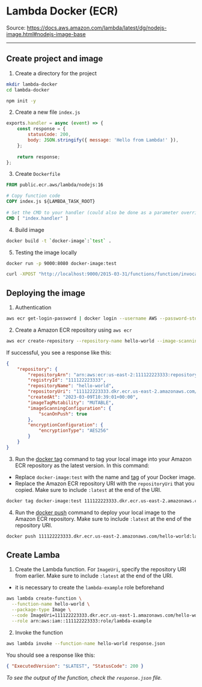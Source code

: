 # Lambda Docker (ECR)

Source: <https://docs.aws.amazon.com/lambda/latest/dg/nodejs-image.html#nodejs-image-base>

---

## Create project and image

1. Create a directory for the project

```bash
mkdir lambda-docker
cd lambda-docker

npm init -y
```

2. Create a new file `index.js`

```js
exports.handler = async (event) => {
    const response = {
        statusCode: 200,
        body: JSON.stringify({ message: 'Hello from Lambda!' }),
    };
    
    return response;
};
```

3. Create `Dockerfile`

```Dockerfile
FROM public.ecr.aws/lambda/nodejs:16

# Copy function code
COPY index.js ${LAMBDA_TASK_ROOT}
  
# Set the CMD to your handler (could also be done as a parameter override outside of the Dockerfile)
CMD [ "index.handler" ]
```

4. Build image

```bash
docker build -t `docker-image`:`test` .
```

5. Testing the image locally

```bash
docker run -p 9000:8080 docker-image:test

curl -XPOST "http://localhost:9000/2015-03-31/functions/function/invocations" -d '{"payload":"hello world!"}'
```

## Deploying the image

1. Authentication

```bash
aws ecr get-login-password | docker login --username AWS --password-stdin 111122223333.dkr.ecr.us-east-2.amazonaws.com
```

2. Create a Amazon ECR repository using `aws ecr`

```bash
aws ecr create-repository --repository-name hello-world --image-scanning-configuration scanOnPush=true --image-tag-mutability MUTABLE
```

If successful, you see a response like this:

```json
{
    "repository": {
        "repositoryArn": "arn:aws:ecr:us-east-2:111122223333:repository/hello-world",
        "registryId": "111122223333",
        "repositoryName": "hello-world",
        "repositoryUri": "111122223333.dkr.ecr.us-east-2.amazonaws.com/hello-world",
        "createdAt": "2023-03-09T10:39:01+00:00",
        "imageTagMutability": "MUTABLE",
        "imageScanningConfiguration": {
            "scanOnPush": true
        },
        "encryptionConfiguration": {
            "encryptionType": "AES256"
        }
    }
}
```

3. Run the [docker tag](https://docs.docker.com/engine/reference/commandline/tag/) command to tag your local image into your Amazon ECR repository as the latest version. In this command:

- Replace `docker-image:test` with the name and [tag](https://docs.docker.com/engine/reference/commandline/build/#tag) of your Docker image.
- Replace the Amazon ECR repository URI with the `repositoryUri` that you copied. Make sure to include `:latest` at the end of the URI.

```bash
docker tag docker-image:test 111122223333.dkr.ecr.us-east-2.amazonaws.com/hello-world:latest
```

4. Run the [docker push](https://docs.docker.com/engine/reference/commandline/push/) command to deploy your local image to the Amazon ECR repository. Make sure to include `:latest` at the end of the repository URI.

```bash
docker push 111122223333.dkr.ecr.us-east-2.amazonaws.com/hello-world:latest
```

## Create Lamba

1. Create the Lambda function. For `ImageUri`, specify the repository URI from earlier. Make sure to include `:latest` at the end of the URI.

- it is necessary to create the `lambda-example` role beforehand

```bash
aws lambda create-function \
  --function-name hello-world \
  --package-type Image \
  --code ImageUri=111122223333.dkr.ecr.us-east-1.amazonaws.com/hello-world:latest \
  --role arn:aws:iam::111122223333:role/lambda-example
```

2. Invoke the function

```bash
aws lambda invoke --function-name hello-world response.json
```

You should see a response like this:

```json
{ "ExecutedVersion": "$LATEST", "StatusCode": 200 }
```

*To see the output of the function, check the `response.json` file.*
